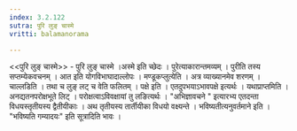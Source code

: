 ```yaml
---
index: 3.2.122
sutra: पुरि लुङ् चास्मे
vritti: balamanorama

---
```

<<पुरि लुङ् चास्मे>> - पुरि लुङ् चास्मे ।अस्मे इति च्छेदः । पुरेत्याकारान्तमव्यम् । पुरीति तस्य सप्तम्येकवचनम् । आत इति योगविभाघादाल्लोपः । मण्डूकप्लुत्येति । अत्र व्याख्यानमेव शरणम् । चाल्लडिति । तथा च लुङ् लट् च वेति फलितम् । पक्षे इति । एतदुपभयाऽभावपक्षे इत्यर्थः । यथाप्राप्तमिति । अनद्यतनपरोक्षभूते लिट् । परोक्षत्वाऽविवक्षायां तु लङित्यर्थः । "अभिज्ञावचने " इत्यारभ्य एतदन्ता विधयस्तृतीयस्य द्वैतीयीकाः । अथ तृतीयस्य तार्तीयीका विधयो वक्ष्यन्ते । भविष्यतीत्यनुवर्तमाने इति । "भविष्यति गम्यादयः" इति सूत्रादिति भावः ।